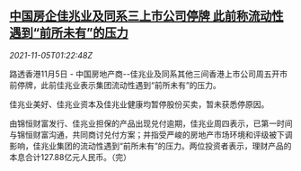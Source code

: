 <!--1636075862000-->
[中国房企佳兆业及同系三上市公司停牌 此前称流动性遇到“前所未有”的压力](https://cn.reuters.com/article/china-kaisa-hk-firms-stocks-1105-idCNKBS2HQ03B)
------

<div><i>2021-11-05T01:22:48Z</i></div><p>路透香港11月5日 - 中国房地产商--佳兆业及同系其他三间香港上市公司周五开市前停牌，此前佳兆业表示集团流动性遇到“前所未有”的压力。</p><p>佳兆业美好、佳兆业资本及佳兆业健康均暂停股份买卖，暂未获悉停原因。</p><p>由锦恒财富发行、佳兆业担保的产品出现兑付逾期，佳兆业周四表示，已第一时间与锦恒财富沟通，共同商讨兑付方案；并指受严峻的房地产市场环境和评级被下调影响，佳兆业集团的流动性遇到“前所未有”的压力。两位投资者表示，理财产品的本息合计127.88亿元人民币。（完）</p>
